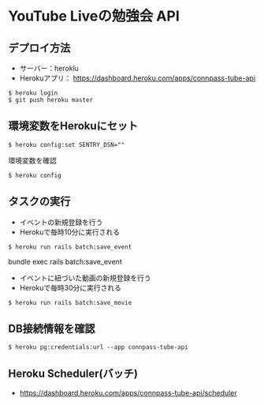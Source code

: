 # YouTube Liveの勉強会 API

## デプロイ方法
- サーバー：heroklu
- Herokuアプリ： https://dashboard.heroku.com/apps/connpass-tube-api
```
$ heroku login
$ git push heroku master
```

## 環境変数をHerokuにセット
```
$ heroku config:set SENTRY_DSN=""
```

環境変数を確認
```
$ heroku config
```


## タスクの実行
- イベントの新規登録を行う
- Herokuで毎時10分に実行される
```
$ heroku run rails batch:save_event
```

bundle exec rails batch:save_event
- イベントに紐づいた動画の新規登録を行う
- Herokuで毎時30分に実行される
```
$ heroku run rails batch:save_movie
```

## DB接続情報を確認
```
$ heroku pg:credentials:url --app connpass-tube-api
```

## Heroku Scheduler(バッチ)
- https://dashboard.heroku.com/apps/connpass-tube-api/scheduler

